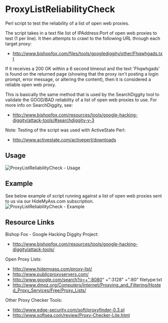 ProxyListReliabilityCheck
=========================

Perl script to test the reliability of a list of open web proxies.

The script takes in a text file list of IPAddress:Port of open web proxies to test (1 per line).  It then attempts to crawl to the following URL through each target proxy:
* http://www.bishopfox.com/files/tools/googlediggity/other/Fhqwhgads.txt

If it receives a 200 OK within a 6 second timeout and the text 'Fhqwhgads' is found on the returned page (showing that the proxy isn't posting a login prompt, error message, or altering the content), then it is considered a reliable open web proxy.

This is basically the same method that is used by the SearchDiggity tool to validate the GOOD/BAD reliability of a list of open web proxies to use.  For more info on SearchDiggity, see:
* http://www.bishopfox.com/resources/tools/google-hacking-diggity/attack-tools/#searchdiggity-v-3

Note: Testing of the script was used with ActiveState Perl:
* http://www.activestate.com/activeperl/downloads


## Usage
 ![ProxyListReliabilityCheck - Usage](https://github.com/BishopFox/ProxyListReliabilityCheck/blob/master/Screenshots/Usage-ProxyListReliabilityCheckv1.png)


## Example
See below example of script running against a list of open web proxies sent to us via our HideMyAss.com subscription.
 ![ProxyListReliabilityCheck - Example](https://github.com/BishopFox/ProxyListReliabilityCheck/blob/master/Screenshots/Example-ProxyListReliabilityCheckv1.png)


## Resource Links
Bishop Fox - Google Hacking Diggity Project:
* http://www.bishopfox.com/resources/tools/google-hacking-diggity/attack-tools/

Open Proxy Lists:
* http://www.hidemyass.com/proxy-list/
* http://www.publicproxyservers.com/
* http://www.google.com/search?q=+":8080" +":3128" +":80" filetype:txt
* http://www.dmoz.org/Computers/Internet/Proxying_and_Filtering/Hosted_Proxy_Services/Free/Proxy_Lists/

Other Proxy Checker Tools:
* http://www.edge-security.com/soft/proxyfinder-0.3.pl
* http://www.softsea.com/review/Proxy-Checker-Lite.html
